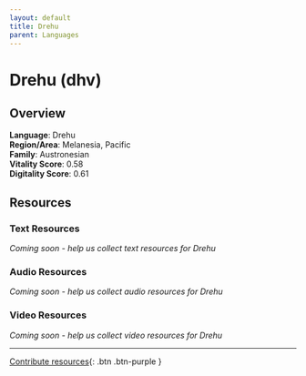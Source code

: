 ```yaml
---
layout: default
title: Drehu
parent: Languages
---
```


# Drehu (dhv)

## Overview

**Language**: Drehu  
**Region/Area**: Melanesia, Pacific  
**Family**: Austronesian  
**Vitality Score**: 0.58  
**Digitality Score**: 0.61  

## Resources

### Text Resources
*Coming soon - help us collect text resources for Drehu*

### Audio Resources
*Coming soon - help us collect audio resources for Drehu*

### Video Resources
*Coming soon - help us collect video resources for Drehu*

---

[Contribute resources](https://fairtrain.github.io/){: .btn .btn-purple }
